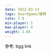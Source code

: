 ```yaml
---
date: 2022-03-13
tags: boardgame/健興
rate: 7.9
min-player: 1
max-player: 4
weight: 2.65
---
```


參考: bgg link

